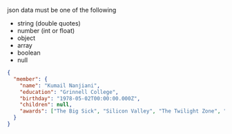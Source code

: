 json data must be one of the following
* string (double quotes)
* number (int or float)
* object
* array
* boolean
* null

```json
{
  "member": {
    "name": "Kumail Nanjiani",
    "education": "Grinnell College",
    "birthday": "1978-05-02T00:00:00.000Z",
    "children": null,
    "awards": ["The Big Sick", "Silicon Valley", "The Twilight Zone", "Little America"],
  }
}
```